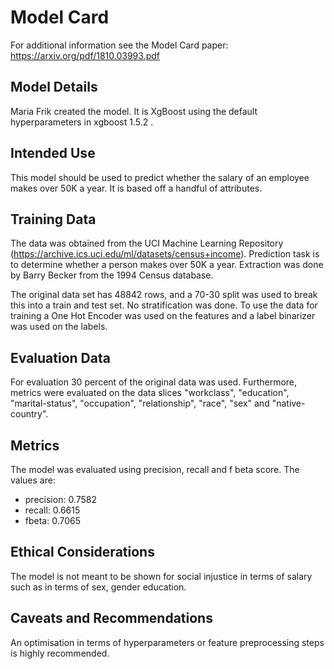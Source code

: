 # Model Card

For additional information see the Model Card paper: https://arxiv.org/pdf/1810.03993.pdf

## Model Details

Maria Frik created the model. It is XgBoost using the default hyperparameters in xgboost 1.5.2 .

## Intended Use

This model should be used to predict whether the salary of an employee makes over 50K a year. It is based off a handful of attributes. 

## Training Data

The data was obtained from the UCI Machine Learning Repository (https://archive.ics.uci.edu/ml/datasets/census+income). Prediction task is to determine whether a person makes over 50K a year. 
Extraction was done by Barry Becker from the 1994 Census database. 

The original data set has 48842 rows, and a 70-30 split was used to break this into a train and test set. No stratification was done. To use the data for training a One Hot Encoder was used on the features and a label binarizer was used on the labels.

## Evaluation Data

For evaluation 30 percent of the original data was used.  Furthermore, metrics were evaluated on the data slices "workclass", "education", "marital-status", "occupation", "relationship", "race", "sex" and "native-country".

## Metrics

The model was evaluated using precision, recall and f beta score. The values are:
- precision: 0.7582
- recall: 0.6615
- fbeta: 0.7065

## Ethical Considerations

The model is not meant to be shown for social injustice in terms of salary such as in terms of sex, gender education. 

## Caveats and Recommendations

An optimisation in terms of hyperparameters or feature preprocessing steps is highly recommended.
